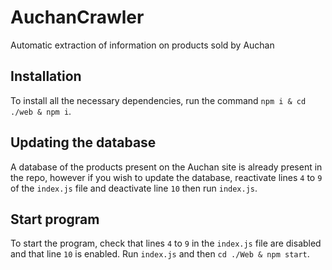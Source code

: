 # AuchanCrawler
Automatic extraction of information on products sold by Auchan
## Installation
To install all the necessary dependencies, run the command `npm i & cd ./web & npm i`.
## Updating the database
A database of the products present on the Auchan site is already present in the repo, however if you wish to update the database, reactivate lines `4` to `9` of the `index.js` file and deactivate line `10` then run `index.js`.
## Start program
To start the program, check that lines `4` to `9` in the `index.js` file are disabled and that line `10` is enabled. Run `index.js` and then `cd ./Web & npm start`.